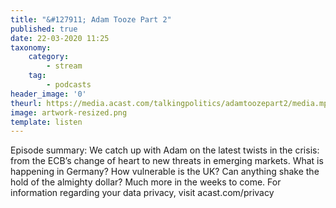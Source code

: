 ```yaml
---
title: "&#127911; Adam Tooze Part 2"
published: true
date: 22-03-2020 11:25
taxonomy:
    category:
        - stream
    tag:
        - podcasts
header_image: '0'
theurl: https://media.acast.com/talkingpolitics/adamtoozepart2/media.mp3
image: artwork-resized.png
template: listen
--- 
```

Episode summary: We catch up with Adam on the latest twists in the crisis: from the ECB’s change of heart to new threats in emerging markets. What is happening in Germany? How vulnerable is the UK? Can anything shake the hold of the almighty dollar? Much more in the weeks to come. For information regarding your data privacy, visit acast.com/privacy
